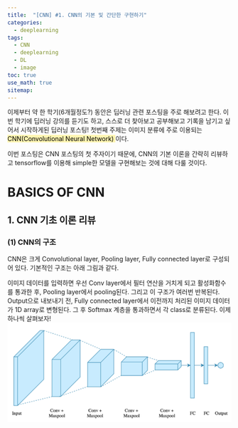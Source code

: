 ```yaml
---
title:  "[CNN] #1. CNN의 기본 및 간단한 구현하기"
categories:
  - deeplearning
tags:
  - CNN
  - deeplearning
  - DL
  - image
toc: true
use_math: true
sitemap: 
---
```


이제부터 약 한 학기(6개월정도?) 동안은 딥러닝 관련 포스팅을 주로 해보려고 한다. 이번 학기에 딥러닝 강의를 듣기도 하고, 스스로 더 찾아보고 공부해보고 기록을 남기고 싶어서 시작하게된 딥러닝 포스팅! 첫번째 주제는 이미지 분류에 주로 이용되는 <mark style='background-color: #fff5b1'>CNN(Convolutional Neural Network) </mark>이다.


이번 포스팅은 CNN 포스팅의 첫 주자이기 때문에, CNN의 기본 이론을 간략히 리뷰하고 tensorflow를 이용해 simple한 모델을 구현해보는 것에 대해 다룰 것이다.


# BASICS OF CNN

## 1. CNN 기초 이론 리뷰
### (1) CNN의 구조
CNN은 크게 Convolutional layer, Pooling layer, Fully connected layer로 구성되어 있다. 기본적인 구조는 아래 그림과 같다. <br>

이미지 데이터를 입력하면 우선 Conv layer에서 필터 연산을 거치게 되고 활성화함수를 통과한 후, Pooling layer에서 pooling된다. 그리고 이 구조가 여러번 반복된다. Output으로 내보내기 전,
Fully connected layer에서 이전까지 처리된 이미지 데이터가 1D array로 변형된다. 그 후 Softmax 계층을 통과하면서 각 class로 분류된다. 이제 하나씩 살펴보자!
![img](/assets/cnn.PNG)

